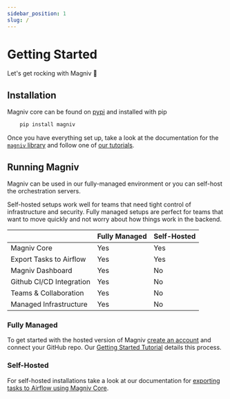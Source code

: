 ```yaml
---
sidebar_position: 1
slug: /
---
```


# Getting Started

Let's get rocking with Magniv 🚀

## Installation
Magniv core can be found on [pypi](https://pypi.org/project/magniv/) and installed with pip
```bash
    pip install magniv
```

Once you have everything set up, take a look at the documentation for the [`magniv` library](../documentation) and follow one of [our tutorials](../tutorials).

## Running Magniv
Magniv can be used in our fully-managed environment or you can self-host the orchestration servers.

Self-hosted setups work well for teams that need tight control of infrastructure and security. Fully managed setups are perfect for teams that want to move quickly and not worry about how things work in the backend.

||Fully Managed|Self-Hosted|
|-|------|-----------|
|Magniv Core|Yes|Yes|
|Export Tasks to Airflow|Yes|Yes|
|Magniv Dashboard|Yes|No|
|Github CI/CD Integration|Yes|No|
|Teams & Collaboration|Yes|No|
|Managed Infrastructure|Yes|No|

### Fully Managed

To get started with the hosted version of Magniv [create an account](https://dashboard.magniv.io) and connect your GitHub repo. Our [Getting Started Tutorial](tutorials/getting-started) details this process.

### Self-Hosted

For self-hosted installations take a look at our documentation for [exporting tasks to Airflow using Magniv Core](../documentation/cli/export).

